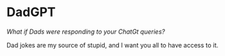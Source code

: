 # DadGPT
*What if Dads were responding to your ChatGt queries?*

Dad jokes are my source of stupid, and I want you all to have access to it.
